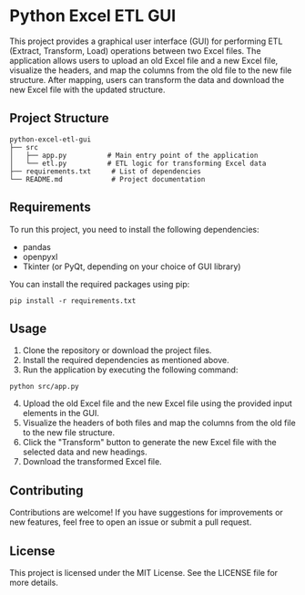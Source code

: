 # Python Excel ETL GUI

This project provides a graphical user interface (GUI) for performing ETL (Extract, Transform, Load) operations between two Excel files. The application allows users to upload an old Excel file and a new Excel file, visualize the headers, and map the columns from the old file to the new file structure. After mapping, users can transform the data and download the new Excel file with the updated structure.

## Project Structure

```
python-excel-etl-gui
├── src
│   ├── app.py          # Main entry point of the application
│   └── etl.py          # ETL logic for transforming Excel data
├── requirements.txt     # List of dependencies
└── README.md            # Project documentation
```

## Requirements

To run this project, you need to install the following dependencies:

- pandas
- openpyxl
- Tkinter (or PyQt, depending on your choice of GUI library)

You can install the required packages using pip:

```
pip install -r requirements.txt
```

## Usage

1. Clone the repository or download the project files.
2. Install the required dependencies as mentioned above.
3. Run the application by executing the following command:

```
python src/app.py
```

4. Upload the old Excel file and the new Excel file using the provided input elements in the GUI.
5. Visualize the headers of both files and map the columns from the old file to the new file structure.
6. Click the "Transform" button to generate the new Excel file with the selected data and new headings.
7. Download the transformed Excel file.

## Contributing

Contributions are welcome! If you have suggestions for improvements or new features, feel free to open an issue or submit a pull request.

## License

This project is licensed under the MIT License. See the LICENSE file for more details.
